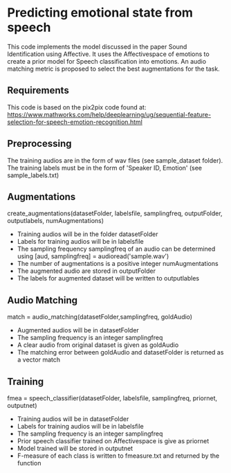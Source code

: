 Predicting emotional state from speech
===
This code implements the model discussed in the paper Sound Identification using Affective. It uses the Affectivespace of emotions to create a prior model for Speech classification into emotions. An audio matching metric is proposed to select the best augmentations for the task. 

Requirements
---
This code is based on the pix2pix code found at:
https://www.mathworks.com/help/deeplearning/ug/sequential-feature-selection-for-speech-emotion-recognition.html

Preprocessing
---
The training audios are in the form of wav files (see sample_dataset folder).
The training labels must be in the form of 'Speaker ID, Emotion' (see sample_labels.txt)

Augmentations
---
create_augmentations(datasetFolder, labelsfile, samplingfreq, outputFolder, outputlabels, numAugmentations)
- Training audios will be in the folder datasetFolder
- Labels for training audios will be in labelsfile
- The sampling frequency samplingfreq of an audio can be determined using [aud, samplingfreq] = audioread('sample.wav')
- The number of augmentations is a positive integer numAugmentations
- The augmented audio are stored in outputFolder
- The labels for augmented dataset will be written to outputlables

Audio Matching
---
match = audio_matching(datasetFolder,samplingfreq, goldAudio)
- Augmented audios will be in datasetFolder
- The sampling frequency is an integer samplingfreq
- A clear audio from original dataset is given as goldAudio
- The matching error between goldAudio and datasetFolder is returned as a vector match


Training
---
fmea = speech_classifier(datasetFolder, labelsfile, samplingfreq, priornet, outputnet)
- Training audios will be in datasetFolder
- Labels for training audios will be in labelsfile
- The sampling frequency is an integer samplingfreq 
- Prior speech classifier trained on Affectivespace is give as priornet
- Model trained will be stored in outputnet
- F-measure of each class is written to fmeasure.txt and returned by the function
